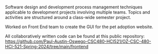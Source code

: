 Software design and development process management techniques applicable to development projects involving multiple teams. Topics and activities are structured around a class-wide semester project.

Worked on Front End team to create the GUI for the pet adoption website.

All collaboratively written code can be found at this public repository: https://github.com/Paul-Austin-Oswego-CSC480-HCI521/OZ-CSC-480-HCI-521-Spring-2024/tree/main/frontend
